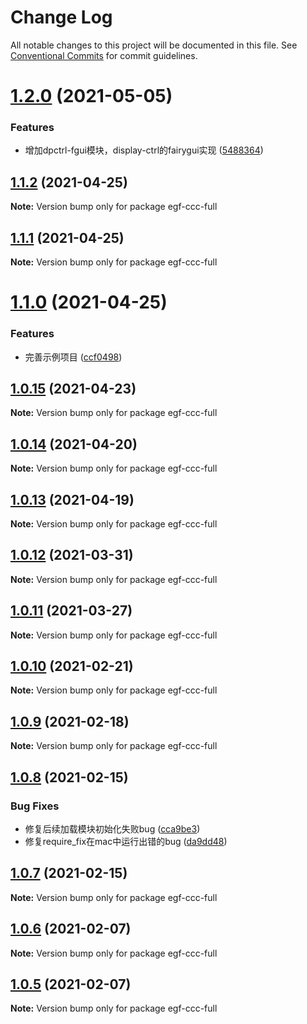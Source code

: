 # Change Log

All notable changes to this project will be documented in this file.
See [Conventional Commits](https://conventionalcommits.org) for commit guidelines.

# [1.2.0](https://e.coding.net/AILHC/easy-game-framework/EasyGameFrameworkOpen/compare/egf-ccc-full@1.1.2...egf-ccc-full@1.2.0) (2021-05-05)


### Features

* 增加dpctrl-fgui模块，display-ctrl的fairygui实现 ([5488364](https://e.coding.net/AILHC/easy-game-framework/EasyGameFrameworkOpen/commits/548836485d02c944b18f7b4a8307d4acbb05882d))





## [1.1.2](https://e.coding.net/AILHC/easy-game-framework/EasyGameFrameworkOpen/compare/egf-ccc-full@1.1.1...egf-ccc-full@1.1.2) (2021-04-25)

**Note:** Version bump only for package egf-ccc-full





## [1.1.1](https://e.coding.net/AILHC/easy-game-framework/EasyGameFrameworkOpen/compare/egf-ccc-full@1.1.0...egf-ccc-full@1.1.1) (2021-04-25)

**Note:** Version bump only for package egf-ccc-full





# [1.1.0](https://e.coding.net/AILHC/easy-game-framework/EasyGameFrameworkOpen/compare/egf-ccc-full@1.0.15...egf-ccc-full@1.1.0) (2021-04-25)


### Features

* 完善示例项目 ([ccf0498](https://e.coding.net/AILHC/easy-game-framework/EasyGameFrameworkOpen/commits/ccf04981ae49c40fb9e8ff67376411d205ccac7c))





## [1.0.15](https://e.coding.net/AILHC/easy-game-framework/EasyGameFrameworkOpen/compare/egf-ccc-full@1.0.14...egf-ccc-full@1.0.15) (2021-04-23)

**Note:** Version bump only for package egf-ccc-full





## [1.0.14](https://e.coding.net/AILHC/easy-game-framework/EasyGameFrameworkOpen/compare/egf-ccc-full@1.0.13...egf-ccc-full@1.0.14) (2021-04-20)

**Note:** Version bump only for package egf-ccc-full





## [1.0.13](https://e.coding.net/AILHC/easy-game-framework/EasyGameFrameworkOpen/compare/egf-ccc-full@1.0.12...egf-ccc-full@1.0.13) (2021-04-19)

**Note:** Version bump only for package egf-ccc-full





## [1.0.12](https://e.coding.net/AILHC/easy-game-framework/EasyGameFrameworkOpen/compare/egf-ccc-full@1.0.11...egf-ccc-full@1.0.12) (2021-03-31)

**Note:** Version bump only for package egf-ccc-full





## [1.0.11](https://e.coding.net/AILHC/easy-game-framework/EasyGameFrameworkOpen/compare/egf-ccc-full@1.0.10...egf-ccc-full@1.0.11) (2021-03-27)

**Note:** Version bump only for package egf-ccc-full





## [1.0.10](https://e.coding.net/AILHC/easy-game-framework/EasyGameFrameworkOpen/compare/egf-ccc-full@1.0.9...egf-ccc-full@1.0.10) (2021-02-21)

**Note:** Version bump only for package egf-ccc-full





## [1.0.9](https://e.coding.net/AILHC/easy-game-framework/EasyGameFrameworkOpen/compare/egf-ccc-full@1.0.8...egf-ccc-full@1.0.9) (2021-02-18)

**Note:** Version bump only for package egf-ccc-full





## [1.0.8](https://e.coding.net/AILHC/easy-game-framework/EasyGameFrameworkOpen/compare/egf-ccc-full@1.0.7...egf-ccc-full@1.0.8) (2021-02-15)


### Bug Fixes

* 修复后续加载模块初始化失败bug ([cca9be3](https://e.coding.net/AILHC/easy-game-framework/EasyGameFrameworkOpen/commits/cca9be371e019a7e261094cab6d1b722c96908b8))
* 修复require_fix在mac中运行出错的bug ([da9dd48](https://e.coding.net/AILHC/easy-game-framework/EasyGameFrameworkOpen/commits/da9dd480484a6d64b6c69b8c1d0008db0f287d96))





## [1.0.7](https://e.coding.net/AILHC/easy-game-framework/EasyGameFrameworkOpen/compare/egf-ccc-full@1.0.6...egf-ccc-full@1.0.7) (2021-02-15)

**Note:** Version bump only for package egf-ccc-full





## [1.0.6](https://e.coding.net/AILHC/easy-game-framework/EasyGameFrameworkOpen/compare/egf-ccc-full@1.0.5...egf-ccc-full@1.0.6) (2021-02-07)

**Note:** Version bump only for package egf-ccc-full





## [1.0.5](https://e.coding.net/AILHC/easy-game-framework/EasyGameFrameworkOpen/compare/egf-ccc-full@1.0.4...egf-ccc-full@1.0.5) (2021-02-07)

**Note:** Version bump only for package egf-ccc-full
